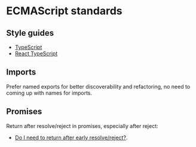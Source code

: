 # ECMAScript standards

## Style guides

- [TypeScript](https://google.github.io/styleguide/tsguide.html)
- [React TypeScript](https://react-typescript-cheatsheet.netlify.app/)

## Imports

Prefer named exports for better discoverability and refactoring, no need to coming up with names for imports.

## Promises

Return after resolve/reject in promises, especially after reject:

- [Do I need to return after early resolve/reject?](https://stackoverflow.com/questions/32536049/do-i-need-to-return-after-early-resolve-reject/32536083).
